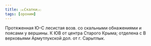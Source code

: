 ```yaml
---
title: ⒜Скалки⒵
tags: [ороним]
---
```


Протяженная Ю–С лесистая возв. со скальными обнажениями и поясами у вершины. К
ЮВ от центра Старого Крыма; отделена с В верховьями Армутлукской дол. от г.
Сарытлык.
